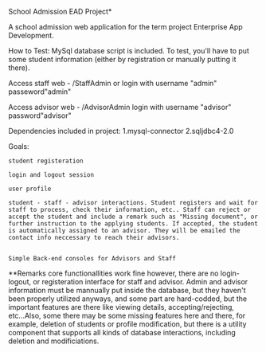 School Admission EAD Project*


A school admission web application for the term project Enterprise App Development.


How to Test: MySql database script is included. To test, you'll have to put some student information (either by registration or manually putting it there).

Access staff web - /StaffAdmin or login with  username "admin"  passeword"admin"

Access advisor web - /AdvisorAdmin login with  username "advisor"  password"advisor"


Dependencies included in project: 
    1.mysql-connector
    2.sqljdbc4-2.0

Goals:

    student registeration
    
    login and logout session
    
    user profile
    
    student - staff - advisor interactions. Student registers and wait for staff to process, check their information, etc.. Staff can reject or accept the student and include a remark such as "Missing document", or further instruction to the applying students. If accepted, the student is automatically assigned to an advisor. They will be emailed the contact info neccessary to reach their advisors.
    
    
    Simple Back-end consoles for Advisors and Staff
    
**Remarks
    core functionallities work fine however, there are no login-logout, or registeration interface for staff and advisor. Admin and advisor information must be mannually put inside the database, but they haven't been properly utilized anyways, and some part are hard-codded, but the important features are there like viewing details, accepting/rejecting, etc...Also, some there may be some missing features here and there, for example, deletion of students or profile modification, but there is a utility component that supports all kinds of database interactions, including deletion and modificiations.
    
    
    


